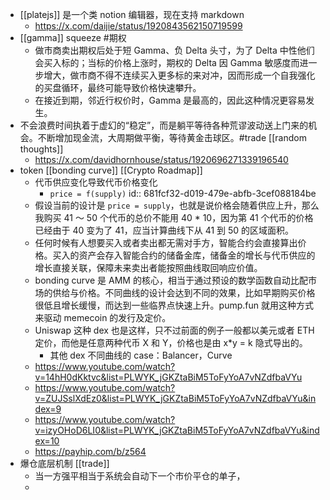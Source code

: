 - [[platejs]] 是一个类 notion 编辑器，现在支持 markdown
	- https://x.com/daijie/status/1920843562150719599
- [[gamma]] squeeze #期权
	- 做市商卖出期权后处于短 Gamma、负 Delta 头寸，为了 Delta 中性他们会买入标的；当标的价格上涨时，期权的 Delta 因 Gamma 敏感度而进一步增大，做市商不得不连续买入更多标的来对冲，因而形成一个自我强化的买盘循环，最终可能导致价格快速攀升。
	- 在接近到期，邻近行权价时，Gamma 是最高的，因此这种情况更容易发生。
- 不会浪费时间执着于虚幻的“稳定”，而是躺平等待各种荒谬波动送上门来的机会。不断增加现金流，大周期做平衡，等待黄金击球区。#trade [[random thoughts]]
	- https://x.com/davidhornhouse/status/1920696271339196540
- token [[bonding curve]] [[Crypto Roadmap]]
	- 代币供应变化导致代币价格变化
		- `price = f(supply)`
		  id:: 681fcf32-d019-479e-abfb-3cef088184be
	- 假设当前的设计是 `price = supply`，也就是说价格会随着供应上升，那么我购买 41 ～ 50 个代币的总价不能用 40 * 10，因为第 41 个代币的价格已经由于 40 变为了 41，应当计算曲线下从 41 到 50 的区域面积。
	- 任何时候有人想要买入或者卖出都无需对手方，智能合约会直接算出价格。买入的资产会存入智能合约的储备金库，储备金的增长与代币供应的增长直接关联，保障未来卖出者能按照曲线取回响应价值。
	- bonding curve 是 AMM 的核心，相当于通过预设的数学函数自动比配市场的供给与价格。不同曲线的设计会达到不同的效果，比如早期购买价格很低且增长缓慢，而达到一些临界点快速上升。pump.fun 就用这种方式来驱动 memecoin 的发行及定价。
	- Uniswap 这种 dex 也是这样，只不过前面的例子一般都以美元或者 ETH 定价，而他是任意两种代币 X 和 Y，价格也是由 x*y = k 隐式导出的。
		- 其他 dex 不同曲线的 case：Balancer，Curve
	- https://www.youtube.com/watch?v=14hH0dKktvc&list=PLWYK_jGKZtaBiM5ToFyYoA7vNZdfbaVYu
	- https://www.youtube.com/watch?v=ZUJSslXdEz0&list=PLWYK_jGKZtaBiM5ToFyYoA7vNZdfbaVYu&index=9
	- https://www.youtube.com/watch?v=izyOHoD6LI0&list=PLWYK_jGKZtaBiM5ToFyYoA7vNZdfbaVYu&index=10
	- https://payhip.com/b/z564
- 爆仓底层机制 [[trade]]
	- 当一方强平相当于系统会自动下一个市价平仓的单子，
	-